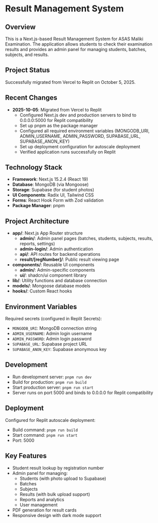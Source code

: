 # Result Management System

## Overview
This is a Next.js-based Result Management System for ASAS Maliki Examination. The application allows students to check their examination results and provides an admin panel for managing students, batches, subjects, and results.

## Project Status
Successfully migrated from Vercel to Replit on October 5, 2025.

## Recent Changes
- **2025-10-05**: Migrated from Vercel to Replit
  - Configured Next.js dev and production servers to bind to 0.0.0.0:5000 for Replit compatibility
  - Set up pnpm as the package manager
  - Configured all required environment variables (MONGODB_URI, ADMIN_USERNAME, ADMIN_PASSWORD, SUPABASE_URL, SUPABASE_ANON_KEY)
  - Set up deployment configuration for autoscale deployment
  - Verified application runs successfully on Replit

## Technology Stack
- **Framework**: Next.js 15.2.4 (React 19)
- **Database**: MongoDB (via Mongoose)
- **Storage**: Supabase (for student photos)
- **UI Components**: Radix UI, Tailwind CSS
- **Forms**: React Hook Form with Zod validation
- **Package Manager**: pnpm

## Project Architecture
- **app/**: Next.js App Router structure
  - **admin/**: Admin panel pages (batches, students, subjects, results, reports, settings)
  - **admin-login/**: Admin authentication
  - **api/**: API routes for backend operations
  - **result/[regNumber]/**: Public result viewing page
- **components/**: Reusable UI components
  - **admin/**: Admin-specific components
  - **ui/**: shadcn/ui component library
- **lib/**: Utility functions and database connection
- **models/**: Mongoose database models
- **hooks/**: Custom React hooks

## Environment Variables
Required secrets (configured in Replit Secrets):
- `MONGODB_URI`: MongoDB connection string
- `ADMIN_USERNAME`: Admin login username
- `ADMIN_PASSWORD`: Admin login password
- `SUPABASE_URL`: Supabase project URL
- `SUPABASE_ANON_KEY`: Supabase anonymous key

## Development
- Run development server: `pnpm run dev`
- Build for production: `pnpm run build`
- Start production server: `pnpm run start`
- Server runs on port 5000 and binds to 0.0.0.0 for Replit compatibility

## Deployment
Configured for Replit autoscale deployment:
- Build command: `pnpm run build`
- Start command: `pnpm run start`
- Port: 5000

## Key Features
- Student result lookup by registration number
- Admin panel for managing:
  - Students (with photo upload to Supabase)
  - Batches
  - Subjects
  - Results (with bulk upload support)
  - Reports and analytics
  - User management
- PDF generation for result cards
- Responsive design with dark mode support
